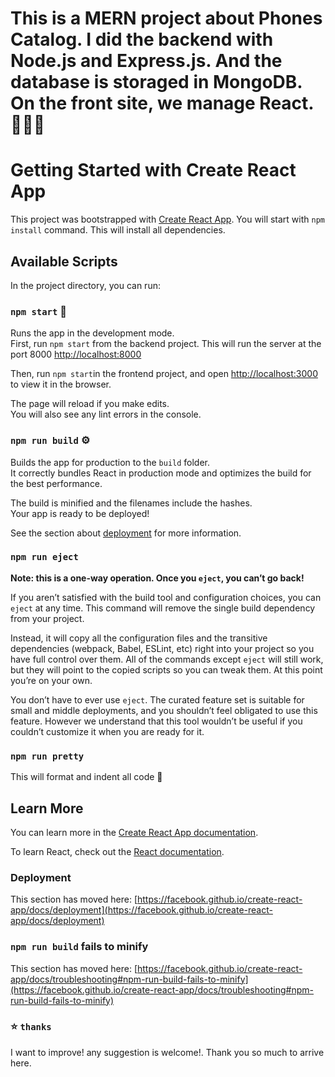 # This is a MERN project about Phones Catalog. I did the backend with Node.js and Express.js. And the database is storaged in MongoDB. On the front site, we manage React. 📱📲✨

# Getting Started with Create React App

This project was bootstrapped with [Create React App](https://github.com/facebook/create-react-app). You will start with `npm install` command. This will install all dependencies.

## Available Scripts

In the project directory, you can run:

### `npm start` 🚀

Runs the app in the development mode.\
First, run `npm start` from the backend project. This will run the server at the port 8000 [http://localhost:8000](http://localhost:8000)

Then, run `npm start`in the frontend project, and open [http://localhost:3000](http://localhost:3000) to view it in the browser.

The page will reload if you make edits.\
You will also see any lint errors in the console.

### `npm run build` ⚙️

Builds the app for production to the `build` folder.\
It correctly bundles React in production mode and optimizes the build for the best performance.

The build is minified and the filenames include the hashes.\
Your app is ready to be deployed!

See the section about [deployment](https://facebook.github.io/create-react-app/docs/deployment) for more information.

### `npm run eject`

**Note: this is a one-way operation. Once you `eject`, you can’t go back!**

If you aren’t satisfied with the build tool and configuration choices, you can `eject` at any time. This command will remove the single build dependency from your project.

Instead, it will copy all the configuration files and the transitive dependencies (webpack, Babel, ESLint, etc) right into your project so you have full control over them. All of the commands except `eject` will still work, but they will point to the copied scripts so you can tweak them. At this point you’re on your own.

You don’t have to ever use `eject`. The curated feature set is suitable for small and middle deployments, and you shouldn’t feel obligated to use this feature. However we understand that this tool wouldn’t be useful if you couldn’t customize it when you are ready for it.

### `npm run pretty`

This will format and indent all code 💅

## Learn More

You can learn more in the [Create React App documentation](https://facebook.github.io/create-react-app/docs/getting-started).

To learn React, check out the [React documentation](https://reactjs.org/).

### Deployment

This section has moved here: [https://facebook.github.io/create-react-app/docs/deployment](https://facebook.github.io/create-react-app/docs/deployment)

### `npm run build` fails to minify

This section has moved here: [https://facebook.github.io/create-react-app/docs/troubleshooting#npm-run-build-fails-to-minify](https://facebook.github.io/create-react-app/docs/troubleshooting#npm-run-build-fails-to-minify)

### ⭐️ `thanks`
I want to improve! any suggestion is welcome!. Thank you so much to arrive here. 
